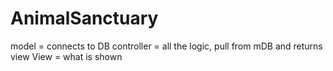 # AnimalSanctuary

model = connects to DB
controller = all the logic, pull from mDB and returns view
View = what is shown

